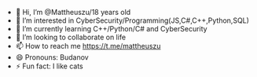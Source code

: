 - 👋 Hi, I’m @Mattheuszu/18 years old
- 👀 I’m interested in CyberSecurity/Programming(JS,C#,C++,Python,SQL)
- 🌱 I’m currently learning C++/Python/C# and CyberSecurity
- 💞️ I’m looking to collaborate on life
- 📫 How to reach me https://t.me/mattheuszu
- 😄 Pronouns: Budanov
- ⚡ Fun fact: I like cats

